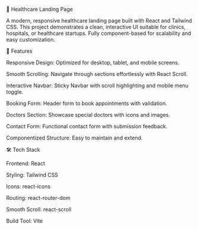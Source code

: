 🏥 Healthcare Landing Page

A modern, responsive healthcare landing page built with React and Tailwind CSS. This project demonstrates a clean, interactive UI suitable for clinics, hospitals, or healthcare startups. Fully component-based for scalability and easy customization.

🌟 Features    

Responsive Design: Optimized for desktop, tablet, and mobile screens.

Smooth Scrolling: Navigate through sections effortlessly with React Scroll.

Interactive Navbar: Sticky Navbar with scroll highlighting and mobile menu toggle.

Booking Form: Header form to book appointments with validation.

Doctors Section: Showcase special doctors with icons and images.

Contact Form: Functional contact form with submission feedback.

Componentized Structure: Easy to maintain and extend.

🛠 Tech Stack

Frontend: React

Styling: Tailwind CSS

Icons: react-icons

Routing: react-router-dom 

Smooth Scroll: react-scroll

Build Tool: Vite
